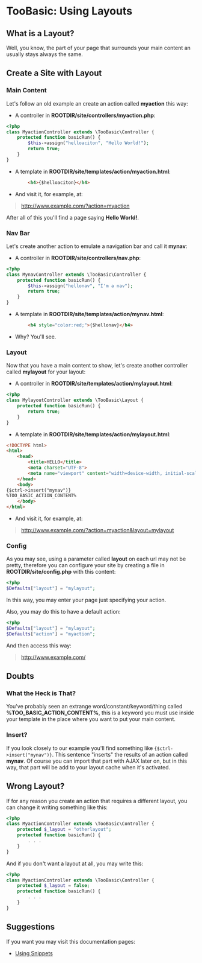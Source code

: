 # TooBasic: Using Layouts
## What is a Layout?
Well, you know, the part of your page that surrounds your main content an usually
stays always the same.
## Create a Site with Layout
### Main Content
Let's follow an old example an create an action called __myaction__ this way:

* A controller in __ROOTDIR/site/controllers/myaction.php__:
```php
<?php
class MyactionController extends \TooBasic\Controller {
	protected function basicRun() {
		$this->assign("helloaciton", "Hello World!");
		return true;
	}
}
```
* A template in __ROOTDIR/site/templates/action/myaction.html__:
```html
        <h4>{$helloaciton}</h4>
```
* And visit it, for example, at:
> http://www.example.com/?action=myaction

After all of this you'll find a page saying __Hello World!__.
### Nav Bar
Let's create another action to emulate a navigation bar and call it __mynav__:

* A controller in __ROOTDIR/site/controllers/nav.php__:
```php
<?php
class MynavController extends \TooBasic\Controller {
	protected function basicRun() {
		$this->assign("hellonav", "I'm a nav");
		return true;
	}
}
```
* A template in __ROOTDIR/site/templates/action/mynav.html__:
```html
        <h4 style="color:red;">{$hellonav}</h4>
```
* Why? You'll see.

### Layout
Now that you have a main content to show, let's create another controller called
__mylayout__ for your layout:

* A controller in __ROOTDIR/site/templates/action/mylayout.html__:
```php
<?php
class MylayoutController extends \TooBasic\Layout {
	protected function basicRun() {
		return true;
	}
}
```
* A template in __ROOTDIR/site/templates/action/mylayout.html__:
```html
<!DOCTYPE html>
<html>
    <head>
        <title>HELLO</title>
		<meta charset="UTF-8">
		<meta name="viewport" content="width=device-width, initial-scale=1.0">
    </head>
    <body>
{$ctrl->insert("mynav")}
%TOO_BASIC_ACTION_CONTENT%
    </body>
</html>
```
* And visit it, for example, at:
> http://www.example.com/?action=myaction&layout=mylayout

### Config
As you may see, using a parameter called __layout__ on each url may not be pretty,
therefore you can configure your site by creating a file in
__ROOTDIR/site/config.php__ with this content:
```php
<?php
$Defaults["layout"] = "mylayout";
```
In this way, you may enter your page just specifying your action.

Also, you may do this to have a default action:
```php
<?php
$Defaults["layout"] = "mylayout";
$Defaults["action"] = "myaction";
```
And then access this way:
> http://www.example.com/

## Doubts
### What the Heck is That?
You've probably seen an extrange word/constant/keyword/thing called
__%TOO_BASIC_ACTION_CONTENT%__, this is a keyword you must use inside your
template in the place where you want to put your main content.
### Insert?
If you look closely to our example you'll find something like
`{$ctrl->insert("mynav")}`. This sentence "inserts" the results of an action
called __mynav__. Of course you can import that part with AJAX later on, but in
this way, that part will be add to your layout cache when it's activated.

## Wrong Layout?
If for any reason you create an action that requires a different layout, you can
change it writing something like this:
```php
<?php
class MyactionController extends \TooBasic\Controller {
	protected $_layout = "otherlayout";
	protected function basicRun() {
		. . .
	}
}
```
And if you don't want a layout at all, you may write this:
```php
<?php
class MyactionController extends \TooBasic\Controller {
	protected $_layout = false;
	protected function basicRun() {
		. . .
	}
}
```

## Suggestions
If you want you may visit this documentation pages:

* [Using Snippets](usesnippets.md)
